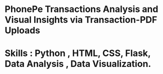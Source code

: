 # PhonePe Transactions Analysis and Visual Insights via Transaction-PDF Uploads
# Skills : Python , HTML, CSS, Flask, Data Analysis , Data Visualization.


